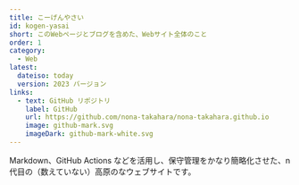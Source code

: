 ```yaml
---
title: こーげんやさい
id: kogen-yasai
short: このWebページとブログを含めた、Webサイト全体のこと
order: 1
category:
  - Web
latest:
  dateiso: today
  version: 2023 バージョン
links:
  - text: GitHub リポジトリ
    label: GitHub
    url: https://github.com/nona-takahara/nona-takahara.github.io
    image: github-mark.svg
    imageDark: github-mark-white.svg
---
```


Markdown、GitHub Actions などを活用し、保守管理をかなり簡略化させた、n 代目の（数えていない）高原のなウェブサイトです。
